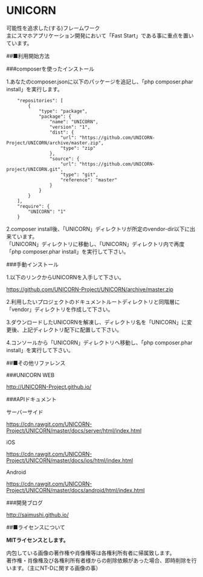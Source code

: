 UNICORN
====
可能性を追求した(する)フレームワーク  
主にスマホアプリケーション開発において「Fast Start」である事に重点を置いています。



##■利用開始方法  

###composerを使ったインストール  

1.あなたのcomposer.jsonに以下のパッケージを追記し、「php composer.phar install」を実行します。
```
    "repositories": [
        {
            "type": "package",
            "package": {
                "name": "UNICORN",
                "version": "1",
                "dist": {
                    "url": "https://github.com/UNICORN-Project/UNICORN/archive/master.zip",
                    "type": "zip"
                },
                "source": {
                    "url": "https://github.com/UNICORN-project/UNICORN.git",
                    "type": "git",
                    "reference": "master"
                }
            }
        }
    ],
    "require": {
        "UNICORN": "1"
    }
```

2.composer install後、「UNICORN」ディレクトリが所定のvendor-dir以下に出来ています。  
「UNICORN」ディレクトリに移動し、「UNICORN」ディレクトリ内で再度「php composer.phar install」を実行して下さい。  


###手動インストール  

1.以下のリンクからUNICORNを入手して下さい。  

https://github.com/UNICORN-Project/UNICORN/archive/master.zip  

2.利用したいプロジェクトのドキュメントルートディレクトリと同階層に「vendor」ディレクトリを作成して下さい。  

3.ダウンロードしたUNICORNを解凍し、ディレクトリ名を「UNICORN」に変更後、上記ディレクトリ配下に配置して下さい。  

4.コンソールから「UNICORN」ディレクトリへ移動し、「php composer.phar install」を実行して下さい。  


##■その他リファレンス  

###UNICORN WEB  

http://UNICORN-Project.github.io/


###APIドキュメント  

サーバーサイド  

https://cdn.rawgit.com/UNICORN-Project/UNICORN/master/docs/server/html/index.html  

iOS  

https://cdn.rawgit.com/UNICORN-Project/UNICORN/master/docs/ios/html/index.html  

Android  

https://cdn.rawgit.com/UNICORN-Project/UNICORN/master/docs/android/html/index.html  


###開発ブログ  

http://saimushi.github.io/



##■ライセンスについて  

**MITライセンスとします。**

内包している画像の著作権や肖像権等は各権利所有者に帰属致します。  
著作権・肖像権及び各権利所有者様からの削除依頼があった場合、即時削除を行います。（主にNT-Dに関する画像の事）  

